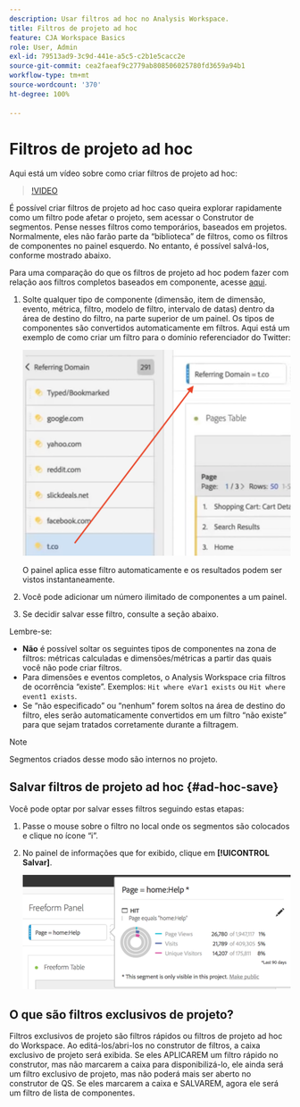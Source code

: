 ```yaml
---
description: Usar filtros ad hoc no Analysis Workspace.
title: Filtros de projeto ad hoc
feature: CJA Workspace Basics
role: User, Admin
exl-id: 79513ad9-3c9d-441e-a5c5-c2b1e5cacc2e
source-git-commit: cea2faeaf9c2779ab808506025780fd3659a94b1
workflow-type: tm+mt
source-wordcount: '370'
ht-degree: 100%

---
```


# Filtros de projeto ad hoc

Aqui está um vídeo sobre como criar filtros de projeto ad hoc:

>[!VIDEO](https://video.tv.adobe.com/v/23978/?quality=12)

É possível criar filtros de projeto ad hoc caso queira explorar rapidamente como um filtro pode afetar o projeto, sem acessar o Construtor de segmentos. Pense nesses filtros como temporários, baseados em projetos. Normalmente, eles não farão parte da “biblioteca” de filtros, como os filtros de componentes no painel esquerdo. No entanto, é possível salvá-los, conforme mostrado abaixo.

Para uma comparação do que os filtros de projeto ad hoc podem fazer com relação aos filtros completos baseados em componente, acesse [aqui](/help/components/filters/filters-overview.md).

1. Solte qualquer tipo de componente (dimensão, item de dimensão, evento, métrica, filtro, modelo de filtro, intervalo de datas) dentro da área de destino do filtro, na parte superior de um painel. Os tipos de componentes são convertidos automaticamente em filtros.
Aqui está um exemplo de como criar um filtro para o domínio referenciador do Twitter:

   ![](assets/ad-hoc1.png)

   O painel aplica esse filtro automaticamente e os resultados podem ser vistos instantaneamente.

1. Você pode adicionar um número ilimitado de componentes a um painel.
1. Se decidir salvar esse filtro, consulte a seção abaixo.

Lembre-se:

* **Não** é possível soltar os seguintes tipos de componentes na zona de filtros: métricas calculadas e dimensões/métricas a partir das quais você não pode criar filtros.
* Para dimensões e eventos completos, o Analysis Workspace cria filtros de ocorrência “existe”. Exemplos: `Hit where eVar1 exists` ou `Hit where event1 exists`.
* Se “não especificado” ou “nenhum” forem soltos na área de destino do filtro, eles serão automaticamente convertidos em um filtro “não existe” para que sejam tratados corretamente durante a filtragem.

>[!NOTE]
>
>Segmentos criados desse modo são internos no projeto.

## Salvar filtros de projeto ad hoc {#ad-hoc-save}

Você pode optar por salvar esses filtros seguindo estas etapas:

1. Passe o mouse sobre o filtro no local onde os segmentos são colocados e clique no ícone “i”.
1. No painel de informações que for exibido, clique em **[!UICONTROL Salvar]**.

   ![](assets/segment-info.png)

## O que são filtros exclusivos de projeto?

Filtros exclusivos de projeto são filtros rápidos ou filtros de projeto ad hoc do Workspace. Ao editá-los/abri-los no construtor de filtros, a caixa exclusivo de projeto será exibida. Se eles APLICAREM um filtro rápido no construtor, mas não marcarem a caixa para disponibilizá-lo, ele ainda será um filtro exclusivo de projeto, mas não poderá mais ser aberto no construtor de QS. Se eles marcarem a caixa e SALVAREM, agora ele será um filtro de lista de componentes.
